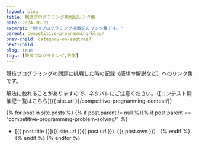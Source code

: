 ```yaml
---
layout: blog
title: 競技プログラミング挑戦記リンク集
date: 2024-08-21
excerpt: "競技プログラミング挑戦記のリンク集です。"
parent: competitive-programming-blog/
prev-child: category-on-segtree?
next-child: 
blog: true
tags: [競技プログラミング,数学]
---
```


競技プログラミングの問題に挑戦した時の記録（感想や解説など）へのリンク集です。

解法に触れることがありますので、ネタバレにご注意ください。（[コンテスト開催記一覧はこちら]({{ site.url }}/competitive-programming-contest/)）

{% for post in site.posts %}
{% if post.parent != null %}{% if post.parent == "competitive-programming-problem-solving/" %}
- [{{ post.title }}]({{ site.url }}{{ post.url }})（{{ post.own }}）
{% endif %}{% endif %}
{% endfor %}

